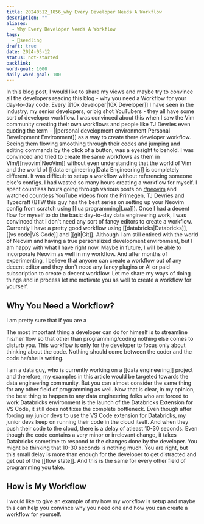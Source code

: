 ```yaml
---
title: 20240512_1856_why Every Developer Needs A Workflow
description: ""
aliases:
  - Why Every Developer Needs A Workflow
tags:
  - 🌱seedling
draft: true
date: 2024-05-12
status: not-started
backlink: 
word-goal: 1000
daily-word-goal: 100
---
```


In this blog post, I would like to share my views  and maybe try to convince all the developers reading this blog - why you need a Workflow for your day-to-day code. Every [[10x developer|10X Developer]] I have seen in the industry, my senior developers, or big shot YouTubers - they all have some sort of developer workflow. I was convinced about this when I saw the Vim community creating their own workflows and people like TJ Devries even quoting the term - [[personal development environment|Personal Development Environment]] as a way to create there developer workflow. Seeing them flowing smoothing through their codes and jumping and editing commands by the click of a button, was a eyesight to behold. I was convinced and tried to create the same workflows as them in Vim/[[neovim|NeoVim]] without even understanding that the world of Vim and the world of [[data engineering|Data Engineering]] is completely different. It was difficult to setup a workflow without referencing someone else's configs. I had wasted so many hours creating a workflow for myself. I spent countless hours going through various posts on [r/neovim](www.reddit.com/r/neovim) and watched countless YouTube videos from the Primegen, TJ Devries and Typecraft (BTW this guy has the best series on setting up your Neovim config from scratch using [[lua programming|Lua]]). Once I had a decent flow for myself to do the basic day-to-day data engineering work, I was convinced that I don't need any sort of fancy editors to create a workflow. Currently I have a pretty good workflow using [[databricks|Databricks]], [[vs code|VS Code]] and [[git|Git]]. Although I am still enticed with the world of Neovim and having a true personalized development environment, but I am happy with what I have right now. Maybe in future, I will be able to incorporate Neovim as well in my workflow. And after months of experimenting, I believe that anyone can create a workflow out of any decent editor and they don't need any fancy plugins or AI or paid subscription to create a decent workflow. Let me share my ways of doing things and in process let me motivate you as well to create a workflow for yourself.

## Why You Need a Workflow?

I am pretty sure that if you are a 

The most important thing a developer can do for himself is to streamline his/her flow so that other than programming/coding nothing else comes to disturb you. This workflow is only for the developer to focus only about thinking about the code. Nothing should come between the coder and the code he/she is writing.

I am a data guy, who is currently working on a [[data engineering]] project and therefore, my examples in this article would be targeted towards the data engineering community. But you can almost consider the same thing for any other field of programming as well. Now that is clear, in my opinion, the best thing to happen to any data engineering folks who are forced to work Databricks environment is the launch of the Databricks Extension for VS Code, it still does not fixes the complete bottleneck. Even though after forcing my junior devs to use the VS Code extension for Databricks, my junior devs keep on running their code in the cloud itself. And when they push their code to the cloud, there is a delay of atleast 10-30 seconds. Even though the code contains a very minor or irrelevant change, it takes Databricks sometime to respond to the changes done by the developer. You might be thinking that 10-30 seconds is nothing much. You are right, but this small delay is more than enough for the developer to get distracted and get out of the [[flow state]]. And this is the same for every other field of programming you take.

## How is My Workflow

I would like to give an example of my how my workflow is setup and maybe this can help you convince why you need one and how you can create a workflow for yourself. 